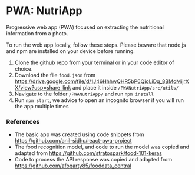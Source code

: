 # PWA: NutriApp
Progressive web app (PWA) focused on extracting the nutritional information from a photo.

To run the web app locally, follow these steps. 
Please beware that node.js and npm are installed on your device before running. 

1. Clone the github repo from your terminal or in your code editor of choice. 
2. Download the file ```food.json``` from https://drive.google.com/file/d/1J46HhhwQHR5bP6QioLiDq_8BMoMijrXX/view?usp=share_link and place it inside ```/PWANutriApp/src/utils/```
2. Navigate to the folder ```/PWANutriApp/``` and run ```npm install```
3. Run ```npm start```, we advice to open an incognito browser if you will run the app multiple times

### References
- The basic app was created using code snippets from https://github.com/anil-sidhu/react-pwa-project
- The food recognition model, and code to run the model was copied and adapted from https://github.com/stratospark/food-101-keras
- Code to process the API response was copied and adapted from https://github.com/afogarty85/fooddata_central

